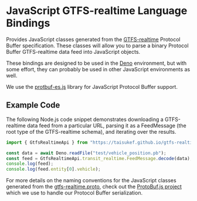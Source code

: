 # JavaScript GTFS-realtime Language Bindings

Provides JavaScript classes generated from the
[GTFS-realtime](https://github.com/google/transit/tree/master/gtfs-realtime) Protocol
Buffer specification.  These classes will allow you to parse a binary Protocol
Buffer GTFS-realtime data feed into JavaScript objects.

These bindings are designed to be used in the [Deno](https://deno.land/)
environment, but with some effort, they can probably be used in other
JavaScript environments as well.

We use the [protbuf-es.js](https://github.com/taisukef/protobuf-es.js/) library for
JavaScript Protocol Buffer support.

## Example Code

The following Node.js code snippet demonstrates downloading a GTFS-realtime
data feed from a particular URL, parsing it as a FeedMessage (the root type of
the GTFS-realtime schema), and iterating over the results.

```javascript
import { GtfsRealtimeApi } from "https://taisukef.github.io/gtfs-realtime-bindigns/deno/gtfs-realtime.js";

const data = await Deno.readFile("test/vehicle_position.pb");
const feed = GtfsRealtimeApi.transit_realtime.FeedMessage.decode(data);
console.log(feed);
console.log(feed.entity[0].vehicle);
```

For more details on the naming conventions for the JavaScript classes generated
from the
[gtfs-realtime.proto](https://github.com/google/transit/blob/master/gtfs-realtime/proto/gtfs-realtime.proto),
check out the [ProtoBuf.js project](https://github.com/dcodeIO/ProtoBuf.js/wiki)
which we use to handle our Protocol Buffer serialization.
